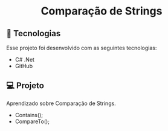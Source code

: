 <h1 align="center"> Comparação de Strings </h1>

## 🚀 Tecnologias

Esse projeto foi desenvolvido com as seguintes tecnologias:

- C# .Net
- GitHub

## 💻 Projeto

Aprendizado sobre Comparação de Strings. 

- Contains();
- CompareTo();
